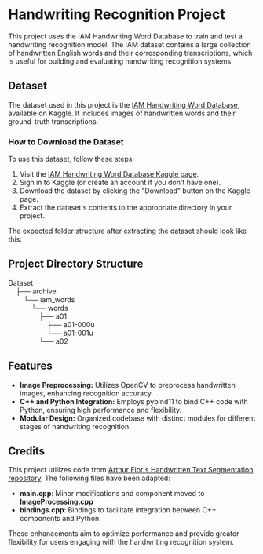 # Handwriting Recognition Project

This project uses the IAM Handwriting Word Database to train and test a handwriting recognition model. The IAM dataset contains a large collection of handwritten English words and their corresponding transcriptions, which is useful for building and evaluating handwriting recognition systems.

## Dataset

The dataset used in this project is the [IAM Handwriting Word Database](https://www.kaggle.com/datasets/nibinv23/iam-handwriting-word-database/code), available on Kaggle. It includes images of handwritten words and their ground-truth transcriptions.

### How to Download the Dataset

To use this dataset, follow these steps:

1. Visit the [IAM Handwriting Word Database Kaggle page](https://www.kaggle.com/datasets/nibinv23/iam-handwriting-word-database/code).
2. Sign in to Kaggle (or create an account if you don't have one).
3. Download the dataset by clicking the "Download" button on the Kaggle page.
4. Extract the dataset's contents to the appropriate directory in your project.

The expected folder structure after extracting the dataset should look like this:

## Project Directory Structure

Dataset  
&nbsp;&nbsp;&nbsp;&nbsp;├── archive  
&nbsp;&nbsp;&nbsp;&nbsp;&nbsp;&nbsp;&nbsp;&nbsp;└── iam_words  
&nbsp;&nbsp;&nbsp;&nbsp;&nbsp;&nbsp;&nbsp;&nbsp;&nbsp;&nbsp;&nbsp;&nbsp;└── words  
&nbsp;&nbsp;&nbsp;&nbsp;&nbsp;&nbsp;&nbsp;&nbsp;&nbsp;&nbsp;&nbsp;&nbsp;&nbsp;&nbsp;&nbsp;&nbsp;├── a01  
&nbsp;&nbsp;&nbsp;&nbsp;&nbsp;&nbsp;&nbsp;&nbsp;&nbsp;&nbsp;&nbsp;&nbsp;&nbsp;&nbsp;&nbsp;&nbsp;&nbsp;&nbsp;&nbsp;&nbsp;├── a01-000u  
&nbsp;&nbsp;&nbsp;&nbsp;&nbsp;&nbsp;&nbsp;&nbsp;&nbsp;&nbsp;&nbsp;&nbsp;&nbsp;&nbsp;&nbsp;&nbsp;&nbsp;&nbsp;&nbsp;&nbsp;└── a01-001u  
&nbsp;&nbsp;&nbsp;&nbsp;&nbsp;&nbsp;&nbsp;&nbsp;&nbsp;&nbsp;&nbsp;&nbsp;&nbsp;&nbsp;&nbsp;&nbsp;└── a02




## Features

- **Image Preprocessing:** Utilizes OpenCV to preprocess handwritten images, enhancing recognition accuracy.
- **C++ and Python Integration:** Employs pybind11 to bind C++ code with Python, ensuring high performance and flexibility.
- **Modular Design:** Organized codebase with distinct modules for different stages of handwriting recognition.


## Credits

This project utilizes code from [Arthur Flor's Handwritten Text Segmentation repository](https://github.com/arthurflor23/handwritten-text-segmentation). The following files have been adapted:

- **main.cpp**: Minor modifications and component moved to **ImageProcessing.cpp**
- **bindings.cpp**: Bindings to facilitate integration between C++ components and Python.

These enhancements aim to optimize performance and provide greater flexibility for users engaging with the handwriting recognition system.

